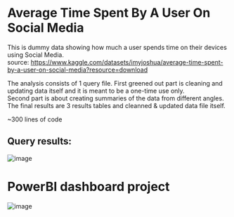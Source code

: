 # Average Time Spent By A User On Social Media
This is dummy data showing how much a user spends time on their devices using Social Media.       
source: https://www.kaggle.com/datasets/imyjoshua/average-time-spent-by-a-user-on-social-media?resource=download   
   
The analysis consists of 1 query file. First greened out part is cleaning and updating data itself and it is meant to be a one-time use only.   
Second part is about creating summaries of the data from different angles.   
The final results are 3 results tables and cleanned & updated data file itself.

~300 lines of code


## Query results:   
![image](https://github.com/paci00/sql_portfolio/assets/153626884/25263586-583b-4bcc-b59a-84d63457f634)



# PowerBI dashboard project    
![image](https://github.com/paci00/sql_portfolio/assets/153626884/14519fdf-d212-41a2-8048-19006fc16c60)

